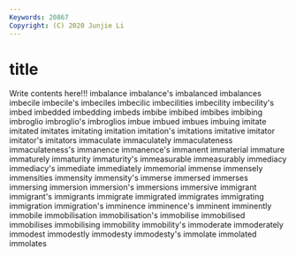 ```yaml
---
Keywords: 20867
Copyright: (C) 2020 Junjie Li
---
```


# title

Write contents here!!!
imbalance 
imbalance's 
imbalanced 
imbalances 
imbecile 
imbecile's 
imbeciles 
imbecilic
imbecilities 
imbecility 
imbecility's 
imbed 
imbedded 
imbedding 
imbeds 
imbibe 
imbibed 
imbibes
imbibing 
imbroglio 
imbroglio's 
imbroglios 
imbue 
imbued 
imbues 
imbuing 
imitate 
imitated
imitates 
imitating 
imitation 
imitation's 
imitations 
imitative 
imitator 
imitator's 
imitators 
immaculate
immaculately 
immaculateness 
immaculateness's 
immanence 
immanence's 
immanent 
immaterial 
immature 
immaturely 
immaturity
immaturity's 
immeasurable 
immeasurably 
immediacy 
immediacy's 
immediate 
immediately 
immemorial 
immense 
immensely
immensities 
immensity 
immensity's 
immerse 
immersed 
immerses 
immersing 
immersion 
immersion's 
immersions
immersive 
immigrant 
immigrant's 
immigrants 
immigrate 
immigrated 
immigrates 
immigrating 
immigration 
immigration's
imminence 
imminence's 
imminent 
imminently 
immobile 
immobilisation 
immobilisation's 
immobilise 
immobilised 
immobilises
immobilising 
immobility 
immobility's 
immoderate 
immoderately 
immodest 
immodestly 
immodesty 
immodesty's 
immolate
immolated 
immolates 
